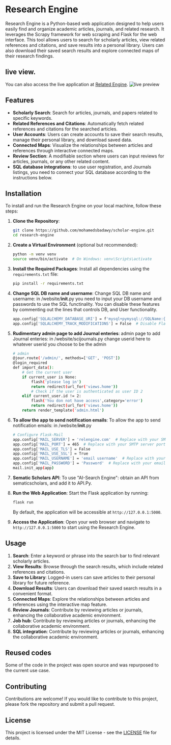 # Research Engine

Research Engine is a Python-based web application designed to help users easily find and organize academic articles, journals, and related research. It leverages the Scrapy framework for web scraping and Flask for the web interface. This tool allows users to search for scholarly articles, view related references and citations, and save results into a personal library. Users can also download their saved search results and explore connected maps of their research findings.

## live view.

You can also access the live application at [Related Engine](https://relengine.com).
![live preview](https://search.relengine.com/testimage/liveimage.png)

## Features

- **Scholarly Search**: Search for articles, journals, and papers related to specific keywords.
- **Related References and Citations**: Automatically fetch related references and citations for the searched articles.
- **User Accounts**: Users can create accounts to save their search results, manage their personal library, and download saved data.
- **Connected Maps**: Visualize the relationships between articles and references through interactive connected maps.
- **Review Section**: A modifiable section where users can input reviews for articles, journals, or any other related content.
- **SQL database integrations**: to use user registration, and Journals listings, you need to connect your SQL database according to the instructions below.


## Installation

To install and run the Research Engine on your local machine, follow these steps:

1. **Clone the Repository**:
    ```bash
    git clone https://github.com/mohamedsbadawy/scholar-engine.git
    cd research-engine
    ```

2. **Create a Virtual Environment** (optional but recommended):
    ```bash
    python -m venv venv
    source venv/bin/activate  # On Windows: venv\Scripts\activate
    ```

3. **Install the Required Packages**:
    Install all dependencies using the `requirements.txt` file:
    ```bash
    pip install -r requirements.txt
    ```

4. **Change SQL DB name and username**:
    Change SQL DB name and username:
    in /website/__init__.py
    you need to input your DB username and passwords to use the SQL functinality. 
    You can disable these features by commenting out the lines that controls DB, and User functionality.
    ```bash
    app.config['SQLALCHEMY_DATABASE_URI'] = f'mysql+pymysql://SQLName:{encoded_password}@localhost:3306/SQLUserName'
    app.config['SQLALCHEMY_TRACK_MODIFICATIONS'] = False  # Disable Flask-SQLAlchemy modification tracking
    
    ```
5. **Rudimentary admin page to add Journal enteries**:
    admin page to add Journal enteries:
    in /website/scijournals.py
    change userid here to whatever userid you choose to be the admin
    ```bash
    # admin
    @jour.route('/admin/', methods=['GET', 'POST'])
    @login_required
    def import_data():
        # Get the current user
        if current_user is None:
            flash('please log in')
            return redirect(url_for('views.home'))
            # Check if the user is authenticated as user ID 2
        elif current_user.id != 2:
            flash('You don not have access',category='error')
            return redirect(url_for('views.home'))
        return render_template('admin.html')
    ```
    
6. **To allow the app to send notification emails**:
    To allow the app to send notification emails:
     in /website/__init__.py
    ```bash
    # Configure Flask-Mail
    app.config['MAIL_SERVER'] = 'relengine.com'  # Replace with your SMTP server address
    app.config['MAIL_PORT'] = 465  # Replace with your SMTP server port
    app.config['MAIL_USE_TLS'] = False
    app.config['MAIL_USE_SSL'] = True
    app.config['MAIL_USERNAME'] = 'email username'  # Replace with your email address
    app.config['MAIL_PASSWORD'] = 'Password'  # Replace with your email password
    mail.init_app(app)
    ```

7. **Sematic Scholars API**:
    To use "AI-Search Engine": obtain an API from sematicscholars, and add it to API.Py.
8. **Run the Web Application**:
    Start the Flask application by running:
    ```bash
    flask run
    ```
    By default, the application will be accessible at `http://127.0.0.1:5000`.

9. **Access the Application**:
    Open your web browser and navigate to `http://127.0.0.1:5000` to start using the Research Engine.

## Usage

1. **Search**: Enter a keyword or phrase into the search bar to find relevant scholarly articles.
2. **View Results**: Browse through the search results, which include related references and citations.
3. **Save to Library**: Logged-in users can save articles to their personal library for future reference.
4. **Download Results**: Users can download their saved search results in a convenient format.
5. **Connected Maps**: Explore the relationships between articles and references using the interactive map feature.
6. **Review Journals**: Contribute by reviewing articles or journals, enhancing the collaborative academic environment.
7. **Job hub**: Contribute by reviewing articles or journals, enhancing the collaborative academic environment.
7. **SQL integration**: Contribute by reviewing articles or journals, enhancing the collaborative academic environment.
## Reused codes
Some of the code in the project was open source and was repurposed to the current use case. 

## Contributing

Contributions are welcome! If you would like to contribute to this project, please fork the repository and submit a pull request.

## License

This project is licensed under the MIT License - see the [LICENSE](LICENSE) file for details.


